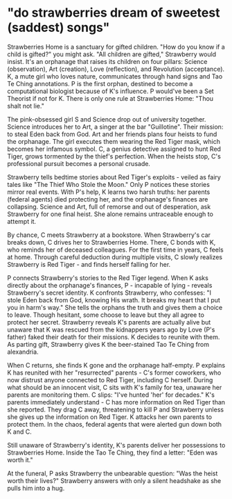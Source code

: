 # "do strawberries dream of sweetest (saddest) songs"

Strawberries Home is a sanctuary for gifted children. "How do you know if a child is gifted?" you might ask. "All children are gifted," Strawberry would insist. It's an orphanage that raises its children on four pillars: Science (observation), Art (creation), Love (reflection), and Revolution (acceptance). K, a mute girl who loves nature, communicates through hand signs and Tao Te Ching annotations. P is the first orphan, destined to become a computational biologist because of K's influence. P would've been a Set Theorist if not for K. There is only one rule at Strawberries Home: "Thou shalt not lie."

The pink-obsessed girl S and Science drop out of university together. Science introduces her to Art, a singer at the bar "Guillotine". Their mission: to steal Eden back from God. Art and her friends plans four heists to fund the orphanage. The girl executes them wearing the Red Tiger mask, which becomes her infamous symbol. C, a genius detective assigned to hunt Red Tiger, grows tormented by the thief's perfection. When the heists stop, C's professional pursuit becomes a personal crusade.

Strawberry tells bedtime stories about Red Tiger's exploits - veiled as fairy tales like "The Thief Who Stole the Moon." Only P notices these stories mirror real events. With P's help, K learns two harsh truths: her parents (federal agents) died protecting her, and the orphanage's finances are collapsing. Science and Art, full of remorse and out of desperation, ask Strawberry for one final heist. She alone remains untraceable enough to attempt it.

By chance, C meets Strawberry at a bookstore. When Strawberry's car breaks down, C drives her to Strawberries Home. There, C bonds with K, who reminds her of deceased colleagues. For the first time in years, C feels at home. Through careful deduction during multiple visits, C slowly realizes Strawberry is Red Tiger - and finds herself falling for her.

P connects Strawberry's stories to the Red Tiger legend. When K asks directly about the orphanage's finances, P - incapable of lying - reveals Strawberry's secret identity. K confronts Strawberry, who confesses: "I stole Eden back from God, knowing His wrath. It breaks my heart that I put you in harm's way." She tells the orphans the truth and gives them a choice to leave. Though hesitant, some choose to leave but they all agree to protect her secret. Strawberry reveals K's parents are actually alive but unaware that K was rescued from the kidnappers years ago by Love (P's father) faked their death for their missions. K decides to reunite with them. As parting gift, Strawberry gives K the beer-stained Tao Te Ching from alexandria.

When C returns, she finds K gone and the orphanage half-empty. P explains K has reunited with her "resurrected" parents - C's former coworkers, who now distrust anyone connected to Red Tiger, including C herself. During what should be an innocent visit, C sits with K's family for tea, unaware her parents are monitoring them. C slips: "I've hunted 'her' for decades." K's parents immediately understand - C has more information on Red Tiger than she reported. They drag C away, threatening to kill P and Strawberry unless she gives up the information on Red Tiger. K attacks her own parents to protect them. In the chaos, federal agents that were alerted gun down both K and C.

Still unaware of Strawberry's identity, K's parents deliver her possessions to Strawberries Home. Inside the Tao Te Ching, they find a letter: "Eden was worth it."

At the funeral, P asks Strawberry the unbearable question: "Was the heist worth their lives?" Strawberry answers with only a silent headshake as she pulls him into a hug.
